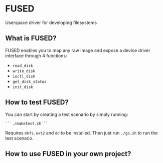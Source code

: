# FUSED 

Userspace driver for developing filesystems

## What is FUSED?

FUSED enables you to map any raw image and expose a device driver interface through 4 functions:

* `read_disk`
* `write_disk`
* `ioctl_disk`
* `get_disk_status`
* `init_disk`

## How to test FUSED?

You can start by creating a test scenario by simply running:
    
    ```./maketest.sh```

Requires `mkfs.ext2` and `dd` to be installed.
Then just run `./go.sh` to run the test scenario.

## How to use FUSED in your own project?